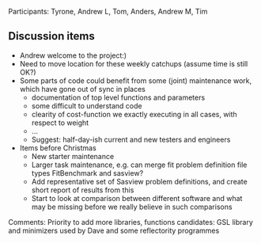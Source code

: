 Participants: Tyrone, Andrew L, Tom, Anders, Andrew M, Tim

Discussion items
----------------
* Andrew welcome to the project:)
* Need to move location for these weekly catchups (assume time is still OK?)
* Some parts of code could benefit from some (joint) maintenance work, which have gone out of sync in places
  * documentation of top level functions and parameters
  * some difficult to understand code
  * clearity of cost-function we exactly executing in all cases, with respect to weight
  * ...
  * Suggest: half-day-ish current and new testers and engineers 
* Items before Christmas
  * New starter maintenance
  * Larger task maintenance, e.g. can merge fit problem definition file types FitBenchmark and sasview?
  * Add representative set of Sasview problem definitions, and create short report of results from this
  * Start to look at comparison between different software and what may be missing before we really believe in such comparisons

Comments:
Priority to add more libraries, functions candidates: GSL library and minimizers used by Dave and some reflectority programmes
